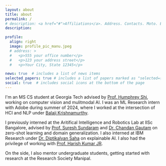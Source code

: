 ```yaml
---
layout: about
title: about
permalink: /
# description: <a href="#">Affiliations</a>. Address. Contacts. Moto. Etc.
description:

profile:
  align: right
  image: profile_pic_manu.jpeg
  # address: >
  #   <p>555 your office number</p>
  #   <p>123 your address street</p>
  #   <p>Your City, State 12345</p>

news: true  # includes a list of news items
selected_papers: true # includes a list of papers marked as "selected={true}"
social: true  # includes social icons at the bottom of the page
---
```


I'm an MS CS student at Georgia Tech advised by [Prof. Humphrey Shi](https://www.humphreyshi.com/), working on computer vision and mulitmodal AI. I was an ML Research intern with Adobe during summer of 2024, where I worked at the intersection of HCI and NLP under [Balaji Krishnamurthy](https://scholar.google.com/citations?user=n8iUBg8AAAAJ&hl=en).

I previously interned at the Aritifical Intelligence and Robotics Lab at IISc Bangalore, advised by [Prof. Suresh Sundaram](https://scholar.google.com/citations?hl=en&user=5iAMbhMAAAAJ) and [Dr. Chandan Gautam](https://scholar.google.com/citations?hl=en&user=G-e_OoIAAAAJ) on zero-shot learning and domain generalization. I also interned at IBM Research under [Dr. Diptikalyan Saha](https://scholar.google.com/citations?hl=en&user=epwtlHgAAAAJ) on explainable AI. I also had the privilege of working with [Prof. Harish Kumar JR](https://scholar.google.com/citations?hl=en&user=6tpDcKIAAAAJ).
<!-- In 2019, I was a Google Summer of Code ([GSoC](https://summerofcode.withgoogle.com/archive/2019/projects/6054863815835648/)) student for Open Robotics, where I worked on creating a documentation index for Gazebo. During my undergrad, I was also a part of my college's Autonomous Underwater Vehicle ([SRM-AUV](https://srmauvsoftware.github.io/)) team. -->

On the side, I also mentor undergraduate students, getting started with research at the Research Society Manipal.
<!-- On the side, I have been a [technical writer and editor](https://www.scoutapm.com/blog/author/mukul-khanna) for the [ScoutAPM](https://www.scoutapm.com) software development [blog](https://www.scoutapm.com/blog). Alongside, I've also dabbled with hosting a data science podcast ([Deep Neural Notebooks](https://www.youtube.com/playlist?list=PLKsk3K4Z-1AVwIzEi9pk-ayEh9uxdyweL)), where I interviewed academics and scientists about their research, insights and their journeys. I'm also interested in the ideas of [Zettelkasten](https://www.youtube.com/watch?v=lOY-drtTJX0) knowledge management and briefly took to [Youtube](https://www.youtube.com/channel/UC66w1T4oMv66Jn1LR5CW2yg) to share my experiences (which happened to garner 80k views!). -->


